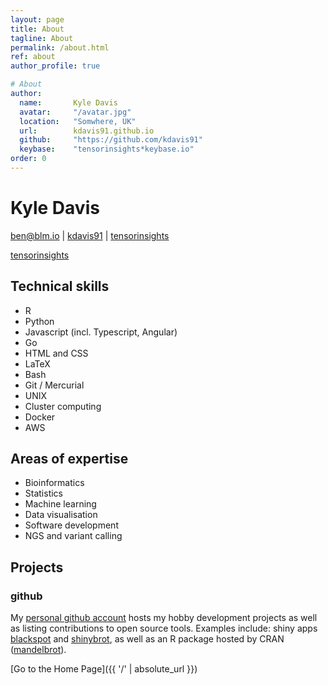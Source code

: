 ```yaml
---
layout: page
title: About
tagline: About
permalink: /about.html
ref: about
author_profile: true

# About
author:
  name:       Kyle Davis
  avatar:     "/avatar.jpg"
  location:   "Somwhere, UK"
  url:        kdavis91.github.io
  github:     "https://github.com/kdavis91"
  keybase:    "tensorinsights*keybase.io"
order: 0
---
```


# Kyle Davis



<div id="webaddress">
<a href="mailto:ben@blm.io">ben@blm.io</a>
|
<i class="fa fa-github"></i> <a href="http://github.com/kdavis91">kdavis91</a>
|
<i class="fa fa-keybase"></i> <a href="tensorinsights*keybase.io">tensorinsights</a>

<i class="fa fa-btc"></i> <a href="https://www.blockonomics.co/img/pay_with_bitcoin_medium.png">tensorinsights</a>

</div>

## Technical skills

* R
* Python
* Javascript (incl. Typescript, Angular)
* Go
* HTML and CSS
* LaTeX
* Bash
* Git / Mercurial
* UNIX
* Cluster computing
* Docker
* AWS

## Areas of expertise

* Bioinformatics
* Statistics
* Machine learning
* Data visualisation
* Software development
* NGS and variant calling

## Projects

### github

My [personal github account](https://github.com/blmoore) hosts my hobby development projects as well as listing contributions to open source tools. Examples include: shiny apps [blackspot](https://github.com/blmoore/blackspot) and [shinybrot](https://github.com/blmoore/shinybrot), as well as an R package hosted by CRAN ([mandelbrot](https://github.com/blmoore/mandelbrot)).





[Go to the Home Page]({{ '/' | absolute_url }})
